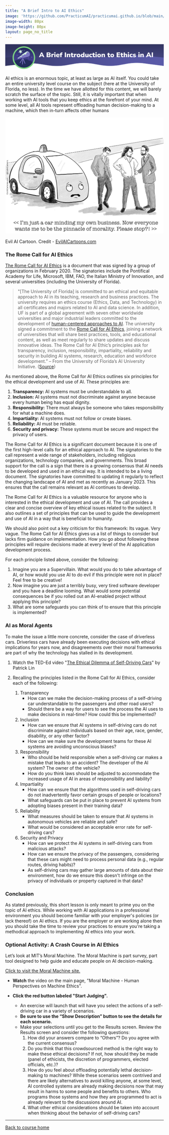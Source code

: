 ```yaml
---
title: "A Brief Intro to AI Ethics"
image: 'https://github.com/PracticumAI/practicumai.github.io/blob/main/images/icons/practicumai_beginner.png?raw=true'
image-width: 80px
image-height: 80px
layout: page_no_title
---
```


![A Brief Intro to AI Ethics header](/images/brief_into_to_ai_ethics.png)

AI ethics is an enormous topic, at least as large as AI itself. You could take an entire university level course on the subject (here at the University of Florida, no less). In the time we have allotted for this content, we will barely scratch the surface of the topic. Still, it is vitally important that when working with AI tools that you keep ethics at the forefront of your mind. At some level, all AI tools represent offloading human decision-making to a machine, which then in-turn affects other humans

![Evil AI cartoons: A driverless car looking frustrated says "I'm just a car minding my own business. Now everyone wants me to be the pinnacle of morality. Please stop?!" while 3 men look on talking](images/Evil_AI_Cartoon_car.jpg)

Evil AI Cartoon. Credit - [EvilAICartoons.com](https://www.evilaicartoons.com/archive/use-all-tools-of-regulation)

### The Rome Call for AI Ethics

[The Rome Call for AI Ethics](https://www.romecall.org/the-call/) is a document that was signed by a group of organizations in February 2020. The signatories include the Pontifical Academy for Life, Microsoft, IBM, FAO, the Italian Ministry of Innovation, and several universities (including the University of Florida).

> "[The University of Florida] is committed to an ethical and equitable approach to AI in its teaching, research and business practices. The university requires an ethics course (Ethics, Data, and Technology) in all certificates and majors related to AI and data science. In addition, UF is part of a global agreement with seven other worldwide universities and major industrial leaders committed to the development of [human-centered approaches to AI](https://news.ufl.edu/2022/11/rome-ethics/). The university signed a commitment to the [Rome Call for AI Ethics](https://www.romecall.org/), joining a network of universities that will share best practices, tools, and educational content, as well as meet regularly to share updates and discuss innovative ideas. The Rome Call for AI Ethic’s principles ask for transparency, inclusion, responsibility, impartiality, reliability and security in building AI systems, research, education and workforce development.” – From the University of Florida’s AI University Initiative. ([Source](https://ai.ufl.edu/about/ai-ethics/))

As mentioned above, the Rome Call for AI Ethics outlines six principles for the ethical development and use of AI. These principles are:

1. **Transparency:** AI systems must be understandable to all.
1. **Inclusion:** AI systems must not discriminate against anyone because every human being has equal dignity.
1. **Responsibility:** There must always be someone who takes responsibility for what a machine does.
1. **Impartiality:** AI systems must not follow or create biases.
1. **Reliability:** AI must be reliable.
1. **Security and privacy:** These systems must be secure and respect the privacy of users.

The Rome Call for AI Ethics is a significant document because it is one of the first high-level calls for an ethical approach to AI. The signatories to the call represent a wide range of stakeholders, including religious organizations, technology companies, and governments. This broad support for the call is a sign that there is a growing consensus that AI needs to be developed and used in an ethical way.
It is intended to be a living document. The signatories have committed to updating it regularly to reflect the changing landscape of AI and met as recently as January 2023. This ensures that the call remains relevant as AI continues to develop.

The Rome Call for AI Ethics is a valuable resource for anyone who is interested in the ethical development and use of AI. The call provides a clear and concise overview of key ethical issues related to the subject. It also outlines a set of principles that can be used to guide the development and use of AI in a way that is beneficial to humanity.

We should also point out a key criticism for this framework: Its vague. Very vague. The Rome Call for AI Ethics gives us a list of things to consider but lacks firm guidance on implementation. How you go about following these principles will require decisions made at every level of the AI application development process.

For each principle listed above, consider the following:

1. Imagine you are a Supervillain. What would you do to take advantage of AI, or how would you use AI to do evil if this principle were not in place? Feel free to be creative!
1. Now imagine you are just a terribly busy, very tired software developer and you have a deadline looming. What would some potential consequences be if you rolled out an AI-enabled project without applying this principle?
1. What are some safeguards you can think of to ensure that this principle is implemented?

### AI as Moral Agents

To make the issue a little more concrete, consider the case of driverless cars. Driverless cars have already been executing decisions with ethical implications for years now, and disagreements over their moral frameworks are part of why the technology has stalled in its development.

1. Watch the TED-Ed video "[The Ethical Dilemma of Self-Driving Cars](https://youtu.be/ixIoDYVfKA0)" by Patrick Lin

1. Recalling the principles listed in the Rome Call for AI Ethics, consider each of the following:
   1. Transparency
      * How can we make the decision-making process of a self-driving car understandable to the passengers and other road users?
      * Should there be a way for users to see the process the AI uses to make decisions in real-time? How could this be implemented?
   1. Inclusion
      * How can we ensure that AI systems in self-driving cars do not discriminate against individuals based on their age, race, gender, disability, or any other factor?
      * How can we make sure the development teams for these AI systems are avoiding unconscious biases?
   1. Responsibility
      * Who should be held responsible when a self-driving car makes a mistake that leads to an accident? The developer of the AI system? The owner of the vehicle?
      * How do you think laws should be adjusted to accommodate the increased usage of AI in areas of responsibility and liability?
   1. Impartiality
      * How can we ensure that the algorithms used in self-driving cars do not inadvertently favor certain groups of people or locations?
      * What safeguards can be put in place to prevent AI systems from adopting biases present in their training data?
   1. Reliability
      * What measures should be taken to ensure that AI systems in autonomous vehicles are reliable and safe?
      *	What would be considered an acceptable error rate for self-driving cars?
   1. Security and Privacy
      * How can we protect the AI systems in self-driving cars from malicious attacks?
      * How can we ensure the privacy of the passengers, considering that these cars might need to process personal data (e.g., regular routes, driving habits)?
      * As self-driving cars may gather large amounts of data about their environment, how do we ensure this doesn't infringe on the privacy of individuals or property captured in that data?

### Conclusion

As stated previously, this short lesson is only meant to prime you on the topic of AI ethics. While working with AI applications in a professional environment you should become familiar with your employer's policies (or lack thereof) on AI ethics. If you are the employer or are working alone then you should take the time to review your practices to ensure you're taking a methodical approach to implementing AI ethics into your work.

### Optional Activity: A Crash Course in AI Ethics

Let’s look at MIT’s Moral Machine. The Moral Machine is part survey, part tool designed to help guide and educate people on AI decision-making.

[Click to visit the Moral Machine site.](https://www.moralmachine.net/)

* **Watch** the video on the main page, "Moral Machine - Human Perspectives on Machine Ethics".
* **Click the red button labeled "Start Judging".**

  * An exercise will launch that will have you select the actions of a self-driving car in a variety of scenarios. 
  * **Be sure to use the “Show Description” button to see the details for each scenario.**
  * Make your selections until you get to the Results screen. Review the Results screen and consider the following questions:
      1. How did your answers compare to “Others”? Do you agree with the current consensus?
      1. Do you think that this crowdsourced method is the right way to make these ethical decisions? If not, how should they be made (panel of ethicists, the discretion of programmers, elected officials, etc.)?
      1. How do you feel about offloading potentially lethal decision-making to machines? While these scenarios seem contrived and there are likely alternatives to avoid killing anyone, at some level, AI controlled systems are already making decisions now that may result in harms to some people and benefits to others. Who programs those systems and how they are programmed to act is already relevant to the discussions around AI.
      1. What other ethical considerations should be taken into account when thinking about the behavior of self-driving cars?

***

[Back to course home](/getting_started/README)
